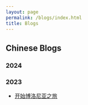 ```yaml
---
layout: page
permalink: /blogs/index.html
title: Blogs
---
```


## Chinese Blogs

### 2024


### 2023

- [开始博洛尼亚之旅](https://weimouzhu.com/blogs/Begin_Bo)



